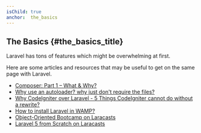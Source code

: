 ```yaml
---
isChild: true
anchor:  the_basics
---
```


## The Basics {#the_basics_title}

Laravel has tons of features which might be overwhelming at first. 

Here are some articles and resources that may be useful to get on the same page with Laravel.

* [Composer: Part 1 – What & Why?][li1]
* [Why use an autoloader? why just don't require the files?][li2]
* [Why CodeIgniter over Laravel - 5 Things CodeIgniter cannot do without a rewrite?][li3]
* [How to install Laravel in WAMP?][li4]
* [Object-Oriented Bootcamp on Laracasts][li5]
* [Laravel 5 from Scratch on Laracasts][li6]

[li1]:http://nelm.io/blog/2011/12/composer-part-1-what-why/
[li2]:http://www.sitepoint.com/autoloading-and-the-psr-0-standard/
[li3]:https://philsturgeon.uk/blog/2012/12/5-things-codeigniter-cannot-do-without-a-rewrite
[li4]:http://www.darwinbiler.com/how-to-install-laravel-on-wamp-for-beginners/
[li5]:https://laracasts.com/series/object-oriented-bootcamp-in-php
[li6]:https://laracasts.com/series/laravel-5-from-scratch/
